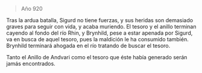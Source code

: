 > Año 920

Tras la ardua batalla, Sigurd no tiene fuerzas, y sus heridas son demasiado graves para seguir con vida, y acaba muriendo. El tesoro y el anillo terminan cayendo al fondo del río Rhin, y Brynhild, pese a estar apenada por Sigurd, va en busca de aquel tesoro, pues la maldición le ha consumido también. Brynhild terminará ahogada en el río tratando de buscar el tesoro.

Tanto el Anillo de Andvari como el tesoro que éste había generado serán jamás encontrados.